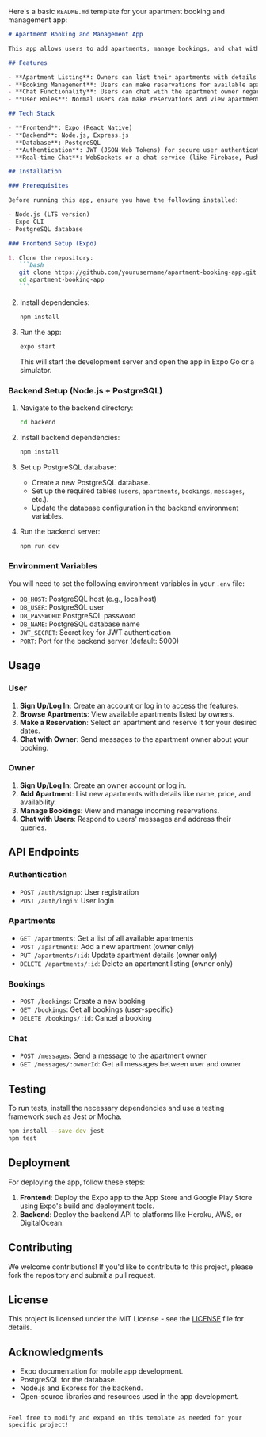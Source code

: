 <!-- ## Full-Stack Apartment Management Application

## AKAGURIRO

# This project is a Full-Stack Apartment Management Application developed using Expo for the frontend and a backend powered by technologies such as Node.js and PostgreSQL. The application aims to simplify the management of apartment details, tenant information, and Bookings .

### Features

User Authentication: User can log in and manage apartments.
Apartment Management: Add, update, and delete apartment details.
Tenant Management: Add tenants, track rent payments, and view tenant profiles.
Maintenance Requests: Submit and manage maintenance issues reported by tenants.
Responsive Design: Designed with Expo to work seamlessly on mobile devices.
Backend: REST API built with Node.js and Express, interacting with a database for storing apartment and tenant information.

## Tech Stack

### Frontend

Expo: For building a cross-platform mobile app.
React Native: For building the mobile app UI.
React Navigation: For handling navigation in the app.

### Backend

Node.js: JavaScript runtime for building the server-side application.
RESTful API.
PostgreSQL: SQL database to store apartment, tenant, and Bookings.
JWT (JSON Web Tokens): For user authentication.

### Tools

Android Studio
Git: For version control.
Firebase: For deploying the Images .

### Installation

Prerequisites
Node.js and pnpm installed.
Expo CLI installed.
PostgreSQL database setup (local or cloud-based).
Frontend Setup
Clone this repository:

bash
Copy code
git clone https://github.com/irabruce10/akaguriro
cd akaguriro
Install dependencies:

bash
Copy code
pnpm install
Start the Expo project:

bash
Copy code
expo start
Scan the QR code with the Expo Go app (available on iOS and Android) to run the application.

Backend Setup
Navigate to the backend folder:

bash
Copy code
cd database
cd migrations
Install dependencies:

Usage
Sign Up/Login: Owner users can sign up and log in to access the dashboard for apartment,Chat, tenant management and Bookings .
Manage Apartments: Add, update, and delete apartment information.
Tenant Management: Add and view tenant profiles, including rental payment status.
Maintenance Requests: Tenants can report issues, and admins can track and resolve them.
Admin Dashboard: A simple dashboard for managing the entire apartment complex.
Contributing
Fork the repository.
Create a new branch (git checkout -b feature/your-feature).
Make your changes and commit them (git commit -am 'Add new feature').
Push to your branch (git push origin feature/your-feature).
Open a pull request.
License
Distributed under the MIT License. See LICENSE for more information.

Contact
Your Name - Your GitHub
Email - [Your Email]

## Technologies

- React Native
- Expo
- PostgreSQL -->

<!-- # Apartment Booking and Management App AKAGURIRO

This app allows users to add apartments, manage bookings, and chat with apartment owners. It is built using Expo for the frontend and PostgreSQL for the backend.

## Features

- **Apartment Listing**: Owners can list their apartments with details such as name, price, location, and availability.
- **Booking Management**: Users can make reservations for available apartments and manage their bookings.
- **Chat Functionality**: Users can chat with the apartment owner regarding any queries or information.
- **User Roles**: Normal users can make reservations and view apartments, while owners can manage their listings and bookings.

## Tech Stack

- **Frontend**: Expo (React Native)
- **Backend**: Node.js
- **Database**: PostgreSQL
- **Authentication**: JWT (JSON Web Tokens) for secure user authentication
- **Real-time Chat**: Stream Chat
- **Images**: upload images from firabase

## Installation

### Prerequisites

Before running this app, ensure you have the following installed:

- Node.js (LTS version)
- Expo CLI
- PostgreSQL database

### Frontend Setup (Expo)

1. Clone the repository:

   ```bash
   git clone https://github.com/irabruce10/akaguriro
   cd akaguriro
   ```

2. Install dependencies:

   ```bash
   pnpm install
   ```

3. Run the app:
   ```bash
   expo start
   ```
   This will start the development server and open the app in Expo Go or a simulator.

### Backend Setup (Node.js + PostgreSQL)

1. Navigate to the backend directory:

   ```bash
   cd database
   ```

2. Install backend dependencies:

   ```bash
   pnpm install
   ```

3. Set up PostgreSQL database:

   - Create a new PostgreSQL database.
   - Set up the required tables (`users`, `apartments`, `bookings`, `chats`, etc.).
   - Update the database configuration in the backend environment variables.

4. Run the backend server:
   ```bash
   pnpm run dev
   ```

### Environment Variables

You will need to set the following environment variables in your `.env` file:

- `DB_HOST`: PostgreSQL host (e.g., localhost)
- `DB_USER`: PostgreSQL user
- `DB_PASSWORD`: PostgreSQL password
- `DB_NAME`: PostgreSQL database name

## Usage

### User

1. **Sign Up/Log In**: Create an account or log in to access the features.
2. **Browse Apartments**: View available apartments listed by owners.
3. **Make a Reservation**: Select an apartment and reserve it for your desired dates.
4. **Chat with Owner**: Send messages to the apartment owner about your booking.

### Owner

1. **Sign Up/Log In**: Create an owner account or log in.
2. **Add Apartment**: List new apartments with details like name, price, and availability.
3. **Manage Bookings**: View and manage incoming reservations.
4. **Chat with Users**: Respond to users' messages and address their queries.

## API Endpoints

### Authentication

- `POST /auth/signup`: User registration
- `POST /auth/login`: User login

### Apartments

- `GET /apartments`: Get a list of all available apartments
- `POST /apartments`: Add a new apartment (owner only)
- `PUT /apartments/:id`: Update apartment details (owner only)
- `DELETE /apartments/:id`: Delete an apartment listing (owner only)

### Bookings

- `POST /bookings`: Create a new booking
- `GET /bookings`: Get all bookings (user-specific)
- `DELETE /bookings/:id`: Cancel a booking

### Chat

- `POST /messages`: Send a message to the apartment owner
- `GET /messages/:ownerId`: Get all messages between user and owner

## Contributing

We welcome contributions! If you'd like to contribute to this project, please fork the repository and submit a pull request.

## Acknowledgments

- Expo documentation for mobile app development.
- PostgreSQL for the database.
- Node.js and Express for the backend.
- Open-source libraries and resources used in the app development.

```

``` -->

Here's a basic `README.md` template for your apartment booking and management app:

````markdown
# Apartment Booking and Management App

This app allows users to add apartments, manage bookings, and chat with apartment owners. It is built using Expo for the frontend and PostgreSQL for the backend.

## Features

- **Apartment Listing**: Owners can list their apartments with details such as name, price, location, and availability.
- **Booking Management**: Users can make reservations for available apartments and manage their bookings.
- **Chat Functionality**: Users can chat with the apartment owner regarding any queries or information.
- **User Roles**: Normal users can make reservations and view apartments, while owners can manage their listings and bookings.

## Tech Stack

- **Frontend**: Expo (React Native)
- **Backend**: Node.js, Express.js
- **Database**: PostgreSQL
- **Authentication**: JWT (JSON Web Tokens) for secure user authentication
- **Real-time Chat**: WebSockets or a chat service (like Firebase, Pusher, etc.)

## Installation

### Prerequisites

Before running this app, ensure you have the following installed:

- Node.js (LTS version)
- Expo CLI
- PostgreSQL database

### Frontend Setup (Expo)

1. Clone the repository:
   ```bash
   git clone https://github.com/yourusername/apartment-booking-app.git
   cd apartment-booking-app
   ```
````

2. Install dependencies:

   ```bash
   npm install
   ```

3. Run the app:
   ```bash
   expo start
   ```
   This will start the development server and open the app in Expo Go or a simulator.

### Backend Setup (Node.js + PostgreSQL)

1. Navigate to the backend directory:

   ```bash
   cd backend
   ```

2. Install backend dependencies:

   ```bash
   npm install
   ```

3. Set up PostgreSQL database:

   - Create a new PostgreSQL database.
   - Set up the required tables (`users`, `apartments`, `bookings`, `messages`, etc.).
   - Update the database configuration in the backend environment variables.

4. Run the backend server:
   ```bash
   npm run dev
   ```

### Environment Variables

You will need to set the following environment variables in your `.env` file:

- `DB_HOST`: PostgreSQL host (e.g., localhost)
- `DB_USER`: PostgreSQL user
- `DB_PASSWORD`: PostgreSQL password
- `DB_NAME`: PostgreSQL database name
- `JWT_SECRET`: Secret key for JWT authentication
- `PORT`: Port for the backend server (default: 5000)

## Usage

### User

1. **Sign Up/Log In**: Create an account or log in to access the features.
2. **Browse Apartments**: View available apartments listed by owners.
3. **Make a Reservation**: Select an apartment and reserve it for your desired dates.
4. **Chat with Owner**: Send messages to the apartment owner about your booking.

### Owner

1. **Sign Up/Log In**: Create an owner account or log in.
2. **Add Apartment**: List new apartments with details like name, price, and availability.
3. **Manage Bookings**: View and manage incoming reservations.
4. **Chat with Users**: Respond to users' messages and address their queries.

## API Endpoints

### Authentication

- `POST /auth/signup`: User registration
- `POST /auth/login`: User login

### Apartments

- `GET /apartments`: Get a list of all available apartments
- `POST /apartments`: Add a new apartment (owner only)
- `PUT /apartments/:id`: Update apartment details (owner only)
- `DELETE /apartments/:id`: Delete an apartment listing (owner only)

### Bookings

- `POST /bookings`: Create a new booking
- `GET /bookings`: Get all bookings (user-specific)
- `DELETE /bookings/:id`: Cancel a booking

### Chat

- `POST /messages`: Send a message to the apartment owner
- `GET /messages/:ownerId`: Get all messages between user and owner

## Testing

To run tests, install the necessary dependencies and use a testing framework such as Jest or Mocha.

```bash
npm install --save-dev jest
npm test
```

## Deployment

For deploying the app, follow these steps:

1. **Frontend**: Deploy the Expo app to the App Store and Google Play Store using Expo's build and deployment tools.
2. **Backend**: Deploy the backend API to platforms like Heroku, AWS, or DigitalOcean.

## Contributing

We welcome contributions! If you'd like to contribute to this project, please fork the repository and submit a pull request.

## License

This project is licensed under the MIT License - see the [LICENSE](LICENSE) file for details.

## Acknowledgments

- Expo documentation for mobile app development.
- PostgreSQL for the database.
- Node.js and Express for the backend.
- Open-source libraries and resources used in the app development.

```

Feel free to modify and expand on this template as needed for your specific project!
```
